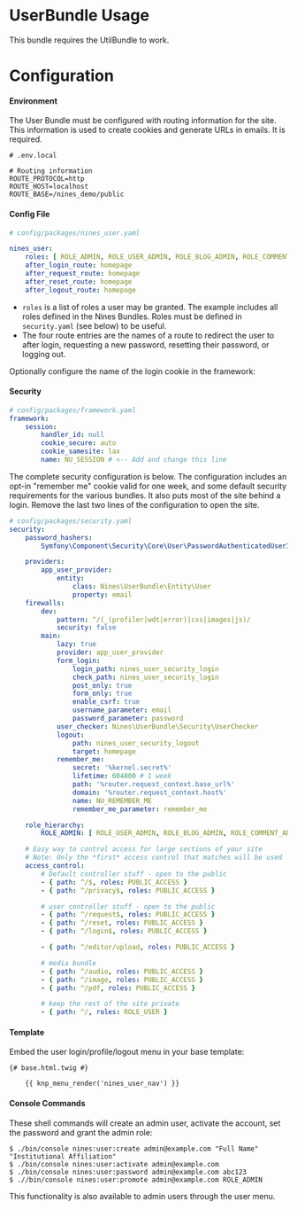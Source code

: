 UserBundle Usage
================

This bundle requires the UtilBundle to work.

Configuration
=============

#### Environment

The User Bundle must be configured with routing information for the site. This
information is used to create cookies and generate URLs in emails. It is required.

```shell
# .env.local

# Routing information
ROUTE_PROTOCOL=http
ROUTE_HOST=localhost
ROUTE_BASE=/nines_demo/public
```

#### Config File

```yaml
# config/packages/nines_user.yaml

nines_user:
    roles: [ ROLE_ADMIN, ROLE_USER_ADMIN, ROLE_BLOG_ADMIN, ROLE_COMMENT_ADMIN, ROLE_CONTENT_ADMIN, ROLE_USER ]
    after_login_route: homepage
    after_request_route: homepage
    after_reset_route: homepage
    after_logout_route: homepage
```

* `roles` is a list of roles a user may be granted. The example includes all
roles defined in the Nines Bundles. Roles must be defined in `security.yaml`
  (see below) to be useful.
* The four route entries are the names of a route to redirect the user to after
login, requesting a new password, resetting their password, or logging out.

Optionally configure the name of the login cookie in the framework:

#### Security

```yaml
# config/packages/framework.yaml
framework:
    session:
        handler_id: null
        cookie_secure: auto
        cookie_samesite: lax
        name: NU_SESSION # <-- Add and change this line
```

The complete security configuration is below. The configuration includes an opt-in
"remember me" cookie valid for one week, and some default security requirements
for the various bundles. It also puts most of the site behind a login. Remove
the last two lines of the configuration to open the site.

```yaml
# config/packages/security.yaml
security:
    password_hashers:
        Symfony\Component\Security\Core\User\PasswordAuthenticatedUserInterface: 'auto'

    providers:
        app_user_provider:
            entity:
                class: Nines\UserBundle\Entity\User
                property: email
    firewalls:
        dev:
            pattern: ^/(_(profiler|wdt|error)|css|images|js)/
            security: false
        main:
            lazy: true
            provider: app_user_provider
            form_login:
                login_path: nines_user_security_login
                check_path: nines_user_security_login
                post_only: true
                form_only: true
                enable_csrf: true
                username_parameter: email
                password_parameter: password
            user_checker: Nines\UserBundle\Security\UserChecker
            logout:
                path: nines_user_security_logout
                target: homepage
            remember_me:
                secret: '%kernel.secret%'
                lifetime: 604800 # 1 week
                path: '%router.request_context.base_url%'
                domain: '%router.request_context.host%'
                name: NU_REMEMBER_ME
                remember_me_parameter: remember_me

    role_hierarchy:
        ROLE_ADMIN: [ ROLE_USER_ADMIN, ROLE_BLOG_ADMIN, ROLE_COMMENT_ADMIN, ROLE_CONTENT_ADMIN, ROLE_USER ]

    # Easy way to control access for large sections of your site
    # Note: Only the *first* access control that matches will be used
    access_control:
        # Default controller stuff - open to the public
        - { path: ^/$, roles: PUBLIC_ACCESS }
        - { path: ^/privacy$, roles: PUBLIC_ACCESS }

        # user controller stuff - open to the public
        - { path: ^/request$, roles: PUBLIC_ACCESS }
        - { path: ^/reset, roles: PUBLIC_ACCESS }
        - { path: ^/login$, roles: PUBLIC_ACCESS }

        - { path: ^/editor/upload, roles: PUBLIC_ACCESS }

        # media bundle
        - { path: ^/audio, roles: PUBLIC_ACCESS }
        - { path: ^/image, roles: PUBLIC_ACCESS }
        - { path: ^/pdf, roles: PUBLIC_ACCESS }

        # keep the rest of the site private
        - { path: ^/, roles: ROLE_USER }

```

#### Template

Embed the user login/profile/logout menu in your base template:

```twig
{# base.html.twig #}

    {{ knp_menu_render('nines_user_nav') }}
```

#### Console Commands

These shell commands will create an admin user, activate the account, set the
password and grant the admin role:

```console
$ ./bin/console nines:user:create admin@example.com "Full Name" "Institutional Affiliation"
$ ./bin/console nines:user:activate admin@example.com
$ ./bin/console nines:user:password admin@example.com abc123
$ .//bin/console nines:user:promote admin@example.com ROLE_ADMIN
```

This functionality is also available to admin users through the user menu.
